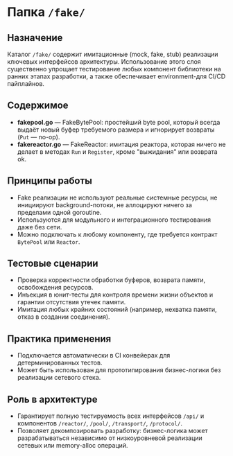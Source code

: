 # Папка `/fake/`

## Назначение

Каталог `/fake/` содержит имитационные (mock, fake, stub) реализации ключевых интерфейсов архитектуры. Использование этого слоя существенно упрощает тестирование любых компонент библиотеки на ранних этапах разработки, а также обеспечивает environment-для CI/CD пайплайнов.

## Содержимое

- **fakepool.go** — FakeBytePool: простейший byte pool, который всегда выдаёт новый буфер требуемого размера и игнорирует возвраты (`Put` — no-op).
- **fakereactor.go** — FakeReactor: имитация реактора, которая ничего не делает в методах `Run` и `Register`, кроме "выжидания" или возврата ok.

## Принципы работы

- Fake реализации не используют реальные системные ресурсы, не инициируют background-потоки, не аллоцируют ничего за пределами одной goroutine.
- Используются для модульного и интеграционного тестирования даже без сети.
- Можно подключать к любому компоненту, где требуется контракт `BytePool` или `Reactor`.

## Тестовые сценарии

- Проверка корректности обработки буферов, возврата памяти, освобождения ресурсов.
- Инъекция в юнит-тесты для контроля времени жизни объектов и гарантии отсутствия утечек памяти.
- Имитация любых крайних состояний (например, нехватка памяти, отказ в создании соединения).

## Практика применения

- Подключается автоматически в CI конвейерах для детерминированных тестов.
- Может быть использован для прототипирования бизнес-логики без реализации сетевого стека.

## Роль в архитектуре

- Гарантирует полную тестируемость всех интерфейсов `/api/` и компонентов `/reactor/`, `/pool/`, `/transport/`, `/protocol/`.
- Позволяет декомпозировать разработку: бизнес-логика может разрабатываться независимо от низкоуровневой реализации сетевых или memory-alloc операций.
